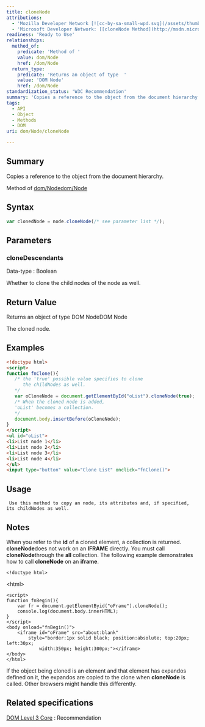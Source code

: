 ```yaml
---
title: cloneNode
attributions:
  - 'Mozilla Developer Network [![cc-by-sa-small-wpd.svg](/assets/thumb/8/8c/cc-by-sa-small-wpd.svg/120px-cc-by-sa-small-wpd.svg.png)](http://creativecommons.org/licenses/by-sa/3.0/us/): [[Node.cloneNode](https://developer.mozilla.org/en-US/docs/Web/API/Node.cloneNode) Article]'
  - 'Microsoft Developer Network: [[cloneNode Method](http://msdn.microsoft.com/en-us/library/ie/ms536365(v=vs.85).aspx) Article]'
readiness: 'Ready to Use'
relationships:
  method_of:
    predicate: 'Method of '
    value: dom/Node
    href: /dom/Node
  return_type:
    predicate: 'Returns an object of type  '
    value: 'DOM Node'
    href: /dom/Node
standardization_status: 'W3C Recommendation'
summary: 'Copies a reference to the object from the document hierarchy.'
tags:
  - API
  - Object
  - Methods
  - DOM
uri: dom/Node/cloneNode

---
```

## Summary

Copies a reference to the object from the document hierarchy.

Method of [dom/Node](/dom/Node)[dom/Node](/dom/Node)

## Syntax

``` js
var clonedNode = node.cloneNode(/* see parameter list */);
```

## Parameters

### cloneDescendants

 Data-type
:   Boolean

 Whether to clone the child nodes of the node as well.

## Return Value

Returns an object of type DOM NodeDOM Node

The cloned node.

## Examples

``` html
<!doctype html>
<script>
function fnClone(){
   /* the 'true' possible value specifies to clone
      the childNodes as well.
   */
   var oCloneNode = document.getElementById("oList").cloneNode(true);
   /* When the cloned node is added,
   'oList' becomes a collection.
   */
   document.body.insertBefore(oCloneNode);
}
</script>
<ul id="oList">
<li>List node 1</li>
<li>List node 2</li>
<li>List node 3</li>
<li>List node 4</li>
</ul>
<input type="button" value="Clone List" onclick="fnClone()">
```

## Usage

     Use this method to copy an node, its attributes and, if specified, its childNodes as well.

## Notes

When you refer to the **id** of a cloned element, a collection is returned. **cloneNode**does not work on an **IFRAME** directly. You must call **cloneNode**through the **all** collection. The following example demonstrates how to call **cloneNode** on an **iframe**.

    <!doctype html>

\<html\>

    <script>
    function fnBegin(){
        var fr = document.getElementByid("oFrame").cloneNode();
        console.log(document.body.innerHTML);
    }
    </script>
    <body onload="fnBegin()">
        <iframe id="oFrame" src="about:blank"
            style="border:1px solid black; position:absolute; top:20px; left:30px;
                width:350px; height:300px;"></iframe>
    </body>
    </html>

If the object being cloned is an element and that element has expandos defined on it, the expandos are copied to the clone when **cloneNode** is called. Other browsers might handle this differently.

## Related specifications

[DOM Level 3 Core](http://www.w3.org/TR/DOM-Level-3-Core/)
:   Recommendation
